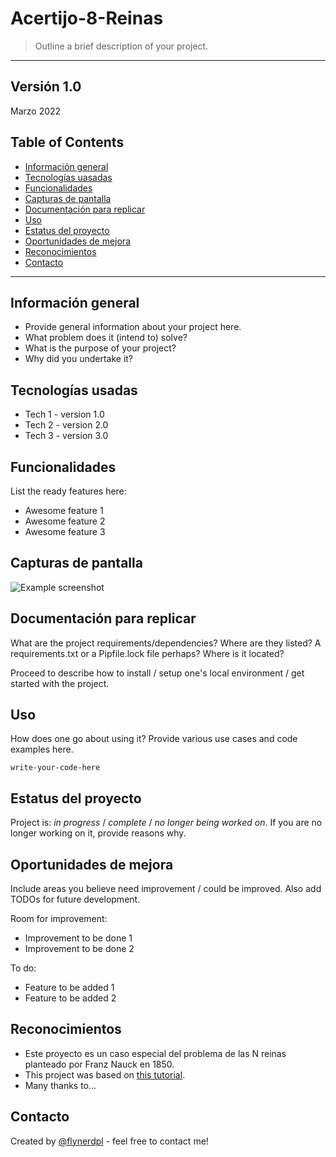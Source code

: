 # Acertijo-8-Reinas
> Outline a brief description of your project.
---
Versión 1.0
---
Marzo 2022

## Table of Contents
* [Información general](#info)
* [Tecnologías uasadas](#tecno)
* [Funcionalidades](#func)
* [Capturas de pantalla](#capturas)
* [Documentación para replicar](#docum)
* [Uso](#uso)
* [Estatus del proyecto](#estatus)
* [Oportunidades de mejora](#oport)
* [Reconocimientos](#recon)
* [Contacto](#contacto)
---


## Información general <a name="info"></a> 
- Provide general information about your project here.
- What problem does it (intend to) solve?
- What is the purpose of your project?
- Why did you undertake it?
<!-- You don't have to answer all the questions - just the ones relevant to your project. -->


## Tecnologías usadas <a name="tecno"></a> 
- Tech 1 - version 1.0
- Tech 2 - version 2.0
- Tech 3 - version 3.0


## Funcionalidades <a name="func"></a> 
List the ready features here:
- Awesome feature 1
- Awesome feature 2
- Awesome feature 3


## Capturas de pantalla <a name="capturas"></a> 
![Example screenshot](./img/screenshot.png)
<!-- If you have screenshots you'd like to share, include them here. -->


## Documentación para replicar <a name="docum"></a> 
What are the project requirements/dependencies? Where are they listed? A requirements.txt or a Pipfile.lock file perhaps? Where is it located?

Proceed to describe how to install / setup one's local environment / get started with the project.


## Uso <a name="uso"></a> 
How does one go about using it?
Provide various use cases and code examples here.

`write-your-code-here`


## Estatus del proyecto <a name="estatus"></a> 
Project is: _in progress_ / _complete_ / _no longer being worked on_. If you are no longer working on it, provide reasons why.


## Oportunidades de mejora <a name="oport"></a> 
Include areas you believe need improvement / could be improved. Also add TODOs for future development.

Room for improvement:
- Improvement to be done 1
- Improvement to be done 2

To do:
- Feature to be added 1
- Feature to be added 2


## Reconocimientos <a name="recon"></a> 
- Este proyecto es un caso especial del problema de las N reinas planteado por Franz Nauck en 1850. 
- This project was based on [this tutorial](https://www.example.com).
- Many thanks to...


## Contacto
Created by [@flynerdpl](https://www.flynerd.pl/) - feel free to contact me!


<!-- Optional -->
<!-- ## License -->
<!-- This project is open source and available under the [... License](). -->

<!-- You don't have to include all sections - just the one's relevant to your project -->
